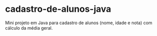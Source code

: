 # cadastro-de-alunos-java
Mini projeto em Java para cadastro de alunos (nome, idade e nota) com cálculo da média geral.
